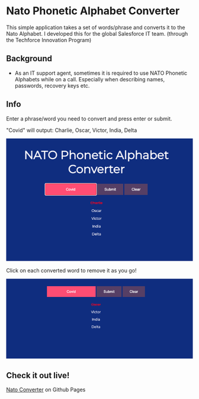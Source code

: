 # Nato Phonetic Alphabet Converter

This simple application takes a set of words/phrase and converts it to the Nato Alphabet.
I developed this for the global Salesforce IT team. (through the Techforce Innovation Program)

## Background 
- As an IT support agent, sometimes it is required to use NATO Phonetic Alphabets while on a call. Especially when describing names, passwords, recovery keys etc.

 
## Info

Enter a phrase/word you need to convert and press enter or submit. 

"Covid" will output: Charlie, Oscar, Victor, India, Delta

![Nato Converter Logo](static/logo2.png)

Click on each converted word to remove it as you go!

![Nato Converter Logo](static/logo3.png)

## Check it out live!
[Nato Converter](https://nyancodes.github.io/Nato-Converter/) on Github Pages


#
